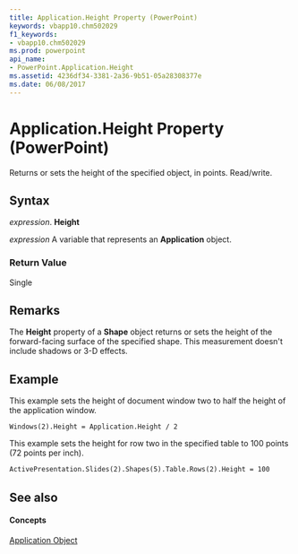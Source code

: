 ```yaml
---
title: Application.Height Property (PowerPoint)
keywords: vbapp10.chm502029
f1_keywords:
- vbapp10.chm502029
ms.prod: powerpoint
api_name:
- PowerPoint.Application.Height
ms.assetid: 4236df34-3381-2a36-9b51-05a28308377e
ms.date: 06/08/2017
---
```



# Application.Height Property (PowerPoint)

Returns or sets the height of the specified object, in points. Read/write.


## Syntax

 _expression_. **Height**

 _expression_ A variable that represents an **Application** object.


### Return Value

Single


## Remarks

The **Height** property of a **Shape** object returns or sets the height of the forward-facing surface of the specified shape. This measurement doesn't include shadows or 3-D effects.


## Example

This example sets the height of document window two to half the height of the application window.


```
Windows(2).Height = Application.Height / 2
```

This example sets the height for row two in the specified table to 100 points (72 points per inch).




```vb
ActivePresentation.Slides(2).Shapes(5).Table.Rows(2).Height = 100
```


## See also


#### Concepts


[Application Object](application-object-powerpoint.md)

